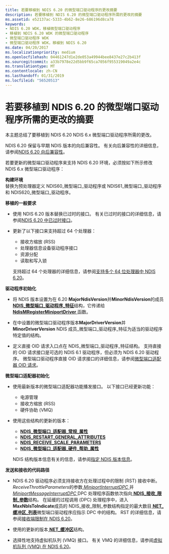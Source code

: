 ```yaml
---
title: 若要移植到 NDIS 6.20 的微型端口驱动程序的更改摘要
description: 若要移植到 NDIS 6.20 的微型端口驱动程序所需的更改的摘要
ms.assetid: e52137ac-5333-4b62-8e26-686196d8ca78
keywords:
- NDIS 6.20 WDK，移植微型端口驱动程序
- 移植到 NDIS 6.20 WDK 的微型端口驱动程序
- 微型端口驱动程序 WDK
- 微型端口驱动程序 WDK，移植到 NDIS 6.20
ms.date: 04/20/2017
ms.localizationpriority: medium
ms.openlocfilehash: 04461247d1e2de053a49944bee8437e27c2b413f
ms.sourcegitcommit: a33b7978e22d5bb9f65ca7056f955319049a2e4c
ms.translationtype: MT
ms.contentlocale: zh-CN
ms.lasthandoff: 01/31/2019
ms.locfileid: "56520513"
---
```

# <a name="summary-of-changes-required-to-port-a-miniport-driver-to-ndis-620"></a>若要移植到 NDIS 6.20 的微型端口驱动程序所需的更改的摘要





本主题总结了要移植到 NDIS 6.20 NDIS 6.x 微型端口驱动程序所需的更改。

NDIS 6.20 保留与早期 NDIS 版本的向后兼容性。 有关向后兼容性的详细信息，请参阅[NDIS 6.20 向后兼容性](ndis-6-20-backward-compatibility.md)。

若要更新的微型端口驱动程序来支持 NDIS 6.20 环境，必须按如下所示修改 NDIS 6.x 微型端口驱动程序：

<a href="" id="build-environment"></a>**构建环境**  
替换为预处理器定义 NDIS60\_微型端口\_驱动程序或 NDIS61\_微型端口\_驱动程序和 NDIS620\_微型端口\_驱动程序。

<a href="" id="general-porting-requirements"></a>**移植的一般要求**  
-   使用 NDIS 6.20 版本替换已过时的接口。 有关已过时的接口的详细信息，请参阅[NDIS 6.20 中已过时接口](obsolete-interfaces-in-ndis-6-20.md)。

-   更新了以下接口来支持超过 64 个处理器：

    -   接收方缩放 (RSS)
    -   处理器信息设备驱动程序接口
    -   资源分配
    -   读取和写入锁

    支持超过 64 个处理器的详细信息，请参阅[支持多个 64 位处理器中 NDIS 6.20](support-for-more-than-64-processors-in-ndis-6-20.md)。

<a href="" id="driver-initialization"></a>**驱动程序初始化**  
-   将 NDIS 版本设置为在 6.20 **MajorNdisVersion**并**MinorNdisVersion**的成员[ **NDIS\_微型端口\_驱动程序\_特征**](https://msdn.microsoft.com/library/windows/hardware/ff565958)结构，它传递给[ **NdisMRegisterMiniportDriver** ](https://msdn.microsoft.com/library/windows/hardware/ff563654)函数。

-   在中设置的微型端口驱动程序版本**MajorDriverVersion**并**MinorDriverVersion** NDIS 成员\_微型端口\_驱动程序\_特征为适当的驱动程序特定值的结构。

-   定义直接 OID 请求入口点在 NDIS\_微型端口\_驱动程序\_特征结构。 支持直接的 OID 请求接口是可选的 NDIS 6.1 驱动程序，但必须为 NDIS 6.20 驱动程序。 微型端口驱动程序直接 OID 请求接口的详细信息，请参阅[微型端口适配器 OID 请求](miniport-adapter-oid-requests.md)。

<a href="" id="miniport-adapter-initialization"></a>**微型端口适配器初始化**  
-   使用最新版本的微型端口适配器功能播发接口。 以下接口已经更新功能：
    -   电源管理
    -   接收方缩放 (RSS)
    -   硬件协助 (VMQ)
-   使用这些结构的更新的版本：

    -   [**NDIS\_微型端口\_适配器\_常规\_属性**](https://msdn.microsoft.com/library/windows/hardware/ff565923)
    -   [**NDIS\_RESTART\_GENERAL\_ATTRIBUTES**](https://msdn.microsoft.com/library/windows/hardware/ff567260)
    -   [**NDIS\_RECEIVE\_SCALE\_PARAMETERS**](https://msdn.microsoft.com/library/windows/hardware/ff567228)
    -   [**NDIS\_微型端口\_适配器\_硬件\_帮助\_属性**](https://msdn.microsoft.com/library/windows/hardware/ff565924)

    NDIS 结构版本信息有关的信息，请参阅[指定 NDIS 版本信息](specifying-ndis-version-information.md)。

<a href="" id="send-and-receive-code-paths"></a>**发送和接收的代码路径**  
-   NDIS 6.20 驱动程序必须支持接收方在处理过程中的限制 (RST) 接收中断。 *ReceiveThrottleParameters*的参数[ *MiniportInterruptDPC* ](https://msdn.microsoft.com/library/windows/hardware/ff559398)并[ *MiniportMessageInterruptDPC* ](https://msdn.microsoft.com/library/windows/hardware/ff559411) DPC 处理程序函数依次指向[ **NDIS\_接收\_限制\_参数**](https://msdn.microsoft.com/library/windows/hardware/ff567241)结构。 在延缓的过程调用 (DPC) 处理程序中，进入**MaxNblsToIndicate**成员的 NDIS\_接收\_限制\_参数结构指定的最大数目[ **NET\_缓冲区\_列表**](https://msdn.microsoft.com/library/windows/hardware/ff568388)微型端口驱动程序应指示 DPC 中的结构。 RST 的详细信息，请参阅[接收端限制在 NDIS 6.20](receive-side-throttle-in-ndis-6-20.md)。

-   使用的更新的版本[ **NET\_缓冲区**](https://msdn.microsoft.com/library/windows/hardware/ff568376)结构。

-   选择性地支持虚拟机队列 (VMQ) 接口。 有关 VMQ 的详细信息，请参阅[虚拟机队列 (VMQ) 在 NDIS 6.20](virtual-machine-queue--vmq--in-ndis-6-20.md)。

 

 





